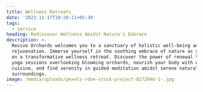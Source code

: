 ```yaml
---
title: Wellness Retreats
date: '2023-11-17T10:28:11+05:30'
tags:
  - service
heading: Rediscover Wellness Amidst Nature's Embrace
description: >-
  Revive Orchards welcomes you to a sanctuary of holistic well-being and
  rejuvenation. Immerse yourself in the soothing embrace of nature as you embark
  on a transformative wellness retreat. Discover the power of renewal through
  yoga sessions overlooking blooming orchards, nourish your body with wholesome
  cuisine, and find serenity in guided meditation amidst serene natural
  surroundings. 
image: /media/uploads/pexels-rdne-stock-project-8172946-1-.jpg
---
```


